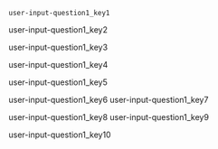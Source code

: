 ```ngMeta
user-input-question1_key1
```

user-input-question1_key2


user-input-question1_key3


user-input-question1_key4
  
user-input-question1_key5



user-input-question1_key6
user-input-question1_key7




user-input-question1_key8
user-input-question1_key9


  
user-input-question1_key10
